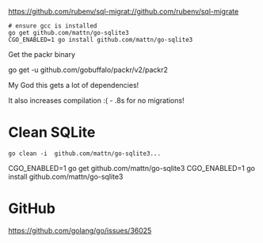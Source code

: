 https://github.com/rubenv/sql-migrat://github.com/rubenv/sql-migrate


```
# ensure gcc is installed
go get github.com/mattn/go-sqlite3
CGO_ENABLED=1 go install github.com/mattn/go-sqlite3
```

Get the packr binary

go get -u github.com/gobuffalo/packr/v2/packr2

My God this gets a lot of dependencies!

It also increases compilation :( - .8s for no migrations!

# Clean SQLite

```
go clean -i  github.com/mattn/go-sqlite3...
```

CGO_ENABLED=1 go get github.com/mattn/go-sqlite3
CGO_ENABLED=1 go install github.com/mattn/go-sqlite3

# GitHub

https://github.com/golang/go/issues/36025
